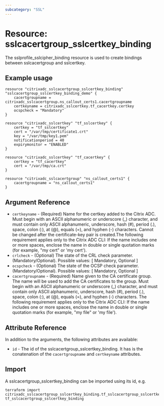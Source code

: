 ```yaml
---
subcategory: "SSL"
---
```


# Resource: sslcacertgroup_sslcertkey_binding

The sslprofile_sslcipher_binding resource is used to create bindings between sslcacertgroup and sslcertkey.


## Example usage

```hcl
resource "citrixadc_sslcacertgroup_sslcertkey_binding" "sslcacertgroup_sslcertkey_binding_demo" {	
    cacertgroupname = citrixadc_sslcacertgroup.ns_callout_certs1.cacertgroupname
    certkeyname = citrixadc_sslcertkey.tf_cacertkey.certkey
    ocspcheck = "Mandatory"
}

resource "citrixadc_sslcertkey" "tf_sslcertkey" {
    certkey = "tf_sslcertkey"
    cert = "/var/tmp/certificate1.crt"
    key = "/var/tmp/key1.pem"
    notificationperiod = 40
    expirymonitor = "ENABLED"
}

resource "citrixadc_sslcertkey" "tf_cacertkey" {
    certkey = "tf_cacertkey"
    cert = "/var/tmp/ca.crt"
}
    
resource "citrixadc_sslcacertgroup" "ns_callout_certs1" {
    cacertgroupname = "ns_callout_certs1"
}
```


## Argument Reference

* `certkeyname` - (Required) Name for the certkey added to the Citrix ADC. Must begin with an ASCII alphanumeric or underscore (_) character, and must contain only ASCII alphanumeric, underscore, hash (#), period (.), space, colon (:), at (@), equals (=), and hyphen (-) characters. Cannot be changed after the certificate-key pair is created.The following requirement applies only to the Citrix ADC CLI: If the name includes one or more spaces, enclose the name in double or single quotation marks (for example, "my cert" or 'my cert').
* `crlcheck` - (Optional) The state of the CRL check parameter. (Mandatory/Optional). Possible values: [ Mandatory, Optional ]
* `ocspcheck` - (Optional) The state of the OCSP check parameter. (Mandatory/Optional). Possible values: [ Mandatory, Optional ]
* `cacertgroupname` - (Required) Name given to the CA certificate group. The name will be used to add the CA certificates to the group. Must begin with an ASCII alphanumeric or underscore (_) character, and must contain only ASCII alphanumeric, underscore, hash (#), period (.), space, colon (:), at (@), equals (=), and hyphen (-) characters. The following requirement applies only to the Citrix ADC CLI: If the name includes one or more spaces, enclose the name in double or single quotation marks (for example, "my file" or 'my file').


## Attribute Reference

In addition to the arguments, the following attributes are available:

* `id` - The id of the sslcacertgroup_sslcertkey_binding. It has is the conatenation of the `cacertgroupname` and `certkeyname` attributes.


## Import

A sslcacertgroup_sslcertkey_binding can be imported using its id, e.g.

```shell
terraform import citrixadc_sslcacertgroup_sslcertkey_binding.tf_sslcacertgroup_sslcertkey_binding tf_sslcacertgroup_sslcertkey_binding
```
